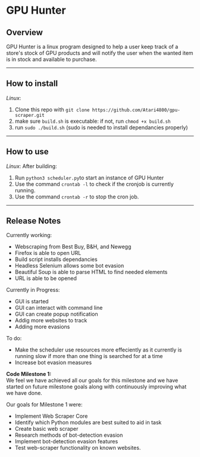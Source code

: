 # GPU Hunter
## Overview
GPU Hunter is a linux program designed to help a user keep track of a store's stock of GPU products and will notify the user when the wanted item is in stock and available to purchase.

-----

## How to install
*Linux*:  
1. Clone this repo with `git clone https://github.com/Atari4800/gpu-scraper.git`  
2. make sure `build.sh` is executable: if not, run `chmod +x build.sh`   
2. run `sudo ./build.sh` (sudo is needed to install dependancies properly) 

-----------

## How to use
*Linux*:
After building:
1. Run `python3 scheduler.py`to start an instance of GPU Hunter
2. Use the command `crontab -l` to check if the cronjob is currently running.
4. Use the command `crontab -r` to stop the cron job. 

---------

## Release Notes

Currently working:
- Webscraping from Best Buy, B&H, and Newegg
- Firefox is able to open URL
- Build script installs dependancies
- Headless Selenium allows some bot evasion
- Beautiful Soup is able to parse HTML to find needed elements
- URL is able to be opened

Currently in Progress:
- GUI is started
- GUI can interact with command line
- GUI can create popup notification
- Addig more websites to track
- Adding more evasions

To do: 
- Make the scheduler use resources more effeciently as it currently is running slow if more than one thing is searched for at a time
- Increase bot evasion measures


**Code Milestone 1:**  
We feel we have achieved all our goals for this milestone and we have started on future milestone goals along with continuously improving what we have done.

Our goals for Milestone 1 were:
- Implement Web Scraper Core
- Identify which Python modules are best suited to aid in task
- Create basic web scraper
- Research methods of bot-detection evasion
- Implement bot-detection evasion features
- Test web-scraper functionality on known websites.

